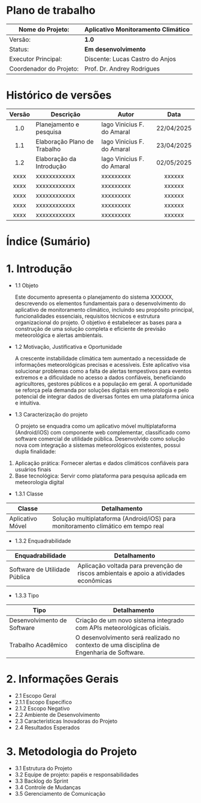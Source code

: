 # Plano de trabalho

| Nome do Projeto:        |**Aplicativo Monitoramento Climático**|
| ----------------------- | ------------------------------------ |
| Versão:                 | **1.0**                              |
| Status:                 | **Em desenvolvimento**               |
| Executor Principal:     | Discente: Lucas Castro do Anjos      |
| Coordenador do Projeto: | Prof. Dr. Andrey Rodrigues           |

# Histórico de versões
| Versão |         Descrição           |         Autor               |    Data    |
| :---:  |            ---              |          ---                |   :---:    |
| 1.0    | Planejamento e pesquisa     |  Iago Vinicius F. do Amaral | 22/04/2025 |
| 1.1    | Elaboração Plano de Trabalho|  Iago Vinicius F. do Amaral | 23/04/2025 |
| 1.2    | Elaboração da Introdução    |  Iago Vinicius F. do Amaral | 02/05/2025 |
|  xxxx  |         xxxxxxxxxxxx        |                xxxxxxxxx    |   xxxxxx   |
|  xxxx  |         xxxxxxxxxxxx        |                xxxxxxxxx    |   xxxxxx   |
|  xxxx  |         xxxxxxxxxxxx        |                xxxxxxxxx    |   xxxxxx   |
|  xxxx  |         xxxxxxxxxxxx        |                xxxxxxxxx    |   xxxxxx   |
|  xxxx  |         xxxxxxxxxxxx        |                xxxxxxxxx    |   xxxxxx   |

# Índice (Sumário)
# 1. Introdução
* 1.1 Objeto

  Este documento apresenta o planejamento do sistema XXXXXX, descrevendo os elementos fundamentais para o desenvolvimento do aplicativo de monitoramento climático, incluindo seu propósito principal, funcionalidades essenciais, requisitos técnicos e estrutura organizacional do projeto. O objetivo é estabelecer as bases para a construção de uma solução completa e eficiente de previsão meteorológica e alertas ambientais.
  
* 1.2 Motivação, Justificativa e Oportunidade

  A crescente instabilidade climática tem aumentado a necessidade de informações meteorológicas precisas e acessíveis. Este aplicativo visa solucionar problemas como a falta de alertas 
tempestivos para eventos extremos e a dificuldade no acesso a dados confiáveis, beneficiando agricultores, gestores públicos e a população em geral. A oportunidade se reforça pela  demanda por soluções digitais em meteorologia e pelo potencial de integrar dados de diversas fontes em uma plataforma única e intuitiva.
* 1.3 Caracterização do projeto

  O projeto se enquadra como um aplicativo móvel multiplataforma (Android/iOS) com componente web complementar, classificado como software comercial de utilidade pública. Desenvolvido como solução nova com integração a sistemas meteorológicos existentes, possui dupla finalidade:

1. Aplicação prática: Fornecer alertas e dados climáticos confiáveis para usuários finais
2. Base tecnológica: Servir como plataforma para pesquisa aplicada em meteorologia digital

  
* 1.3.1 Classe
  
|      Classe      |                              Detalhamento                                       |
| -----------------| ------------------------------------------------------------------------------- |
| Aplicativo Móvel | Solução multiplataforma (Android/iOS) para monitoramento climático em tempo real|

* 1.3.2 Enquadrabilidade
   
|       Enquadrabilidade        |                                   Detalhamento                                        |
| ----------------------------- | ------------------------------------------------------------------------------------- |
| Software de Utilidade Pública | Aplicação voltada para prevenção de riscos ambientais e apoio a atividades econômicas |

* 1.3.3 Tipo

|            Tipo             |                                      Detalhamento                                           |
| ----------------------------|-------------------------------------------------------------------------------------------- |
| Desenvolvimento de Software |           Criação de um novo sistema integrado com APIs meteorológicas oficiais.            |
|     Trabalho Acadêmico      |  O desenvolvimento será realizado no contexto de uma disciplina de Engenharia de Software.  | 

# 2. Informações Gerais
* 2.1 Escopo Geral
* 2.1.1 Escopo Específico
* 2.1.2 Escopo Negativo
* 2.2 Ambiente de Desenvolvimento
* 2.3 Características Inovadoras do Projeto
* 2.4 Resultados Esperados
# 3. Metodologia do Projeto
* 3.1 Estrutura do Projeto
* 3.2 Equipe de projeto: papéis e responsabilidades
* 3.3 Backlog do Sprint
* 3.4 Controle de Mudanças
* 3.5 Gerenciamento de Comunicação
